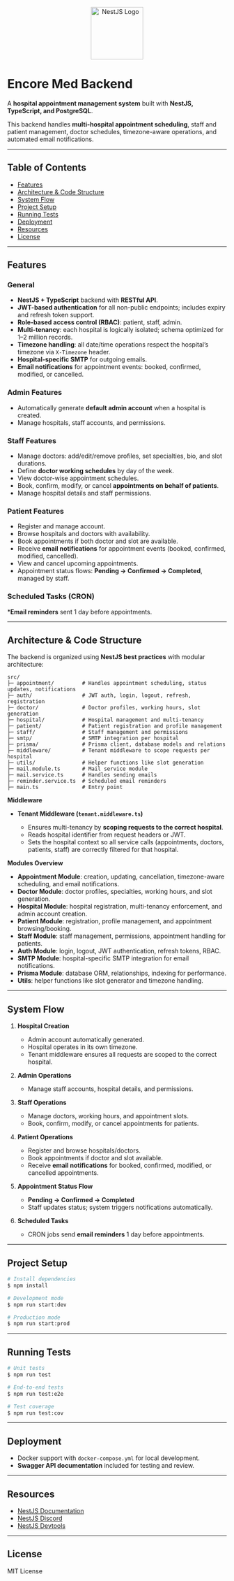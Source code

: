 <p align="center">
  <a href="http://nestjs.com/" target="_blank"><img src="https://nestjs.com/img/logo-small.svg" width="120" alt="NestJS Logo" /></a>
</p>

# Encore Med Backend

A **hospital appointment management system** built with **NestJS, TypeScript, and PostgreSQL**.

This backend handles **multi-hospital appointment scheduling**, staff and patient management, doctor schedules, timezone-aware operations, and automated email notifications.

---

## Table of Contents

* [Features](#features)
* [Architecture & Code Structure](#architecture--code-structure)
* [System Flow](#system-flow)
* [Project Setup](#project-setup)
* [Running Tests](#running-tests)
* [Deployment](#deployment)
* [Resources](#resources)
* [License](#license)

---

## Features

### General

* **NestJS + TypeScript** backend with **RESTful API**.
* **JWT-based authentication** for all non-public endpoints; includes expiry and refresh token support.
* **Role-based access control (RBAC)**: patient, staff, admin.
* **Multi-tenancy**: each hospital is logically isolated; schema optimized for 1–2 million records.
* **Timezone handling**: all date/time operations respect the hospital’s timezone via `X-Timezone` header.
* **Hospital-specific SMTP** for outgoing emails.
* **Email notifications** for appointment events: booked, confirmed, modified, or cancelled.

### Admin Features

* Automatically generate **default admin account** when a hospital is created.
* Manage hospitals, staff accounts, and permissions.

### Staff Features

* Manage doctors: add/edit/remove profiles, set specialties, bio, and slot durations.
* Define **doctor working schedules** by day of the week.
* View doctor-wise appointment schedules.
* Book, confirm, modify, or cancel **appointments on behalf of patients**.
* Manage hospital details and staff permissions.

### Patient Features

* Register and manage account.
* Browse hospitals and doctors with availability.
* Book appointments if both doctor and slot are available.
* Receive **email notifications** for appointment events (booked, confirmed, modified, cancelled).
* View and cancel upcoming appointments.
* Appointment status flows: **Pending → Confirmed → Completed**, managed by staff.

### Scheduled Tasks (CRON)

***Email reminders** sent 1 day before appointments.

---

## Architecture & Code Structure

The backend is organized using **NestJS best practices** with modular architecture:

```
src/
├─ appointment/         # Handles appointment scheduling, status updates, notifications
├─ auth/                # JWT auth, login, logout, refresh, registration
├─ doctor/              # Doctor profiles, working hours, slot generation
├─ hospital/            # Hospital management and multi-tenancy
├─ patient/             # Patient registration and profile management
├─ staff/               # Staff management and permissions
├─ smtp/                # SMTP integration per hospital
├─ prisma/              # Prisma client, database models and relations
├─ middleware/          # Tenant middleware to scope requests per hospital
├─ utils/               # Helper functions like slot generation
├─ mail.module.ts       # Mail service module
├─ mail.service.ts      # Handles sending emails
├─ reminder.service.ts  # Scheduled email reminders
├─ main.ts              # Entry point
```

**Middleware**

* **Tenant Middleware (`tenant.middleware.ts`)**

  * Ensures multi-tenancy by **scoping requests to the correct hospital**.
  * Reads hospital identifier from request headers or JWT.
  * Sets the hospital context so all service calls (appointments, doctors, patients, staff) are correctly filtered for that hospital.

**Modules Overview**

* **Appointment Module**: creation, updating, cancellation, timezone-aware scheduling, and email notifications.
* **Doctor Module**: doctor profiles, specialties, working hours, and slot generation.
* **Hospital Module**: hospital registration, multi-tenancy enforcement, and admin account creation.
* **Patient Module**: registration, profile management, and appointment browsing/booking.
* **Staff Module**: staff management, permissions, appointment handling for patients.
* **Auth Module**: login, logout, JWT authentication, refresh tokens, RBAC.
* **SMTP Module**: hospital-specific SMTP integration for email notifications.
* **Prisma Module**: database ORM, relationships, indexing for performance.
* **Utils**: helper functions like slot generator and timezone handling.

---

## System Flow

1. **Hospital Creation**

   * Admin account automatically generated.
   * Hospital operates in its own timezone.
   * Tenant middleware ensures all requests are scoped to the correct hospital.

2. **Admin Operations**

   * Manage staff accounts, hospital details, and permissions.

3. **Staff Operations**

   * Manage doctors, working hours, and appointment slots.
   * Book, confirm, modify, or cancel appointments for patients.

4. **Patient Operations**

   * Register and browse hospitals/doctors.
   * Book appointments if doctor and slot available.
   * Receive **email notifications** for booked, confirmed, modified, or cancelled appointments.

5. **Appointment Status Flow**

   * **Pending → Confirmed → Completed**
   * Staff updates status; system triggers notifications automatically.

6. **Scheduled Tasks**

   * CRON jobs send **email reminders** 1 day before appointments.

---

## Project Setup

```bash
# Install dependencies
$ npm install

# Development mode
$ npm run start:dev

# Production mode
$ npm run start:prod
```

---

## Running Tests

```bash
# Unit tests
$ npm run test

# End-to-end tests
$ npm run test:e2e

# Test coverage
$ npm run test:cov
```

---

## Deployment

* Docker support with `docker-compose.yml` for local development.
* **Swagger API documentation** included for testing and review.

---

## Resources

* [NestJS Documentation](https://docs.nestjs.com)
* [NestJS Discord](https://discord.gg/G7Qnnhy)
* [NestJS Devtools](https://devtools.nestjs.com)

---

## License

MIT License
